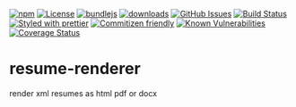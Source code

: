 [![npm](https://img.shields.io/npm/v/resume-renderer.svg)](https://www.npmjs.com/package/resume-renderer)
[![License](https://img.shields.io/badge/License-0BSD-blue.svg)](https://spdx.org/licenses/0BSD.html)
[![bundlejs](https://deno.bundlejs.com/?q=resume-renderer\&badge=detailed)](https://bundlejs.com/?q=resume-renderer)
[![downloads](http://img.shields.io/npm/dm/resume-renderer.svg?style=flat-square)](https://npmjs.org/package/resume-renderer)
[![GitHub Issues](https://img.shields.io/github/issues/arlac77/resume-renderer.svg?style=flat-square)](https://github.com/arlac77/resume-renderer/issues)
[![Build Status](https://img.shields.io/endpoint.svg?url=https%3A%2F%2Factions-badge.atrox.dev%2Farlac77%2Fresume-renderer%2Fbadge\&style=flat)](https://actions-badge.atrox.dev/arlac77/resume-renderer/goto)
[![Styled with prettier](https://img.shields.io/badge/styled_with-prettier-ff69b4.svg)](https://github.com/prettier/prettier)
[![Commitizen friendly](https://img.shields.io/badge/commitizen-friendly-brightgreen.svg)](http://commitizen.github.io/cz-cli/)
[![Known Vulnerabilities](https://snyk.io/test/github/arlac77/resume-renderer/badge.svg)](https://snyk.io/test/github/arlac77/resume-renderer)
[![Coverage Status](https://coveralls.io/repos/arlac77/resume-renderer/badge.svg)](https://coveralls.io/github/arlac77/resume-renderer)

# resume-renderer

render xml resumes as html pdf or docx